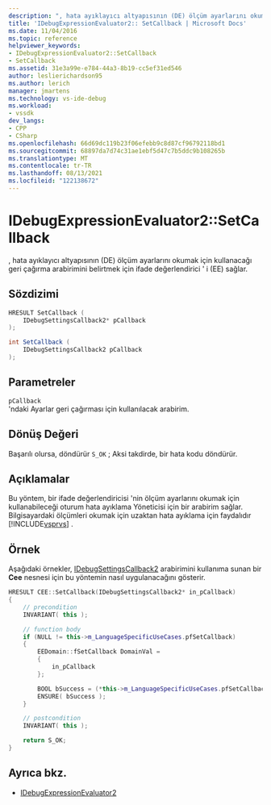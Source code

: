 ```yaml
---
description: ", hata ayıklayıcı altyapısının (DE) ölçüm ayarlarını okumak için kullanacağı geri çağırma arabirimini belirtmek için ifade değerlendirici ' i (EE) sağlar."
title: 'IDebugExpressionEvaluator2:: SetCallback | Microsoft Docs'
ms.date: 11/04/2016
ms.topic: reference
helpviewer_keywords:
- IDebugExpressionEvaluator2::SetCallback
- SetCallback
ms.assetid: 31e3a99e-e784-44a3-8b19-cc5ef31ed546
author: leslierichardson95
ms.author: lerich
manager: jmartens
ms.technology: vs-ide-debug
ms.workload:
- vssdk
dev_langs:
- CPP
- CSharp
ms.openlocfilehash: 66d69dc119b23f06efebb9c8d87cf96792118bd1
ms.sourcegitcommit: 68897da7d74c31ae1ebf5d47c7b5ddc9b108265b
ms.translationtype: MT
ms.contentlocale: tr-TR
ms.lasthandoff: 08/13/2021
ms.locfileid: "122138672"
---
```

# <a name="idebugexpressionevaluator2setcallback"></a>IDebugExpressionEvaluator2::SetCallback
, hata ayıklayıcı altyapısının (DE) ölçüm ayarlarını okumak için kullanacağı geri çağırma arabirimini belirtmek için ifade değerlendirici ' i (EE) sağlar.

## <a name="syntax"></a>Sözdizimi

```cpp
HRESULT SetCallback (
    IDebugSettingsCallback2* pCallback
);
```

```csharp
int SetCallback (
    IDebugSettingsCallback2 pCallback
);
```

## <a name="parameters"></a>Parametreler
`pCallback`\
'ndaki Ayarlar geri çağırması için kullanılacak arabirim.

## <a name="return-value"></a>Dönüş Değeri
Başarılı olursa, döndürür `S_OK` ; Aksi takdirde, bir hata kodu döndürür.

## <a name="remarks"></a>Açıklamalar
Bu yöntem, bir ifade değerlendiricisi 'nin ölçüm ayarlarını okumak için kullanabileceği oturum hata ayıklama Yöneticisi için bir arabirim sağlar. Bilgisayardaki ölçümleri okumak için uzaktan hata ayıklama için faydalıdır [!INCLUDE[vsprvs](../../../code-quality/includes/vsprvs_md.md)] .

## <a name="example"></a>Örnek
Aşağıdaki örnekler, [IDebugSettingsCallback2](../../../extensibility/debugger/reference/idebugsettingscallback2.md) arabirimini kullanıma sunan bir **Cee** nesnesi için bu yöntemin nasıl uygulanacağını gösterir.

```cpp
HRESULT CEE::SetCallback(IDebugSettingsCallback2* in_pCallback)
{
    // precondition
    INVARIANT( this );

    // function body
    if (NULL != this->m_LanguageSpecificUseCases.pfSetCallback)
    {
        EEDomain::fSetCallback DomainVal =
        {
            in_pCallback
        };

        BOOL bSuccess = (*this->m_LanguageSpecificUseCases.pfSetCallback)(DomainVal);
        ENSURE( bSuccess );
    }

    // postcondition
    INVARIANT( this );

    return S_OK;
}
```

## <a name="see-also"></a>Ayrıca bkz.
- [IDebugExpressionEvaluator2](../../../extensibility/debugger/reference/idebugexpressionevaluator2.md)
